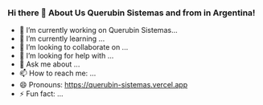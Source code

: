 ### Hi there 👋 About Us Querubin Sistemas and from in Argentina!

- 🔭 I’m currently working on Querubin Sistemas...
- 🌱 I’m currently learning ...
- 👯 I’m looking to collaborate on ...
- 🤔 I’m looking for help with ...
- 💬 Ask me about ...
- 📫 How to reach me: ...
- 😄 Pronouns: https://querubin-sistemas.vercel.app
- ⚡ Fun fact: ...

